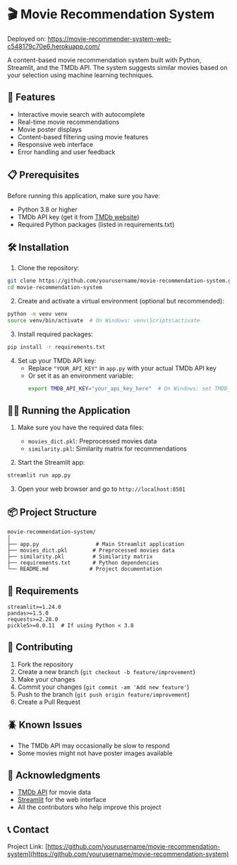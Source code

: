 # 🎬 Movie Recommendation System

Deployed on: https://movie-recommender-system-web-c548179c70e6.herokuapp.com/

A content-based movie recommendation system built with Python, Streamlit, and the TMDb API. The system suggests similar movies based on your selection using machine learning techniques.

## 🚀 Features

- Interactive movie search with autocomplete
- Real-time movie recommendations
- Movie poster displays
- Content-based filtering using movie features
- Responsive web interface
- Error handling and user feedback

## 📋 Prerequisites

Before running this application, make sure you have:

- Python 3.8 or higher
- TMDb API key (get it from [TMDb website](https://www.themoviedb.org/documentation/api))
- Required Python packages (listed in requirements.txt)

## 🛠️ Installation

1. Clone the repository:
```bash
git clone https://github.com/yourusername/movie-recommendation-system.git
cd movie-recommendation-system
```

2. Create and activate a virtual environment (optional but recommended):
```bash
python -m venv venv
source venv/bin/activate  # On Windows: venv\Scripts\activate
```

3. Install required packages:
```bash
pip install -r requirements.txt
```

4. Set up your TMDb API key:
   - Replace `"YOUR_API_KEY"` in `app.py` with your actual TMDb API key
   - Or set it as an environment variable:
     ```bash
     export TMDB_API_KEY="your_api_key_here"  # On Windows: set TMDB_API_KEY=your_api_key_here
     ```

## 🏃‍♂️ Running the Application

1. Make sure you have the required data files:
   - `movies_dict.pkl`: Preprocessed movies data
   - `similarity.pkl`: Similarity matrix for recommendations

2. Start the Streamlit app:
```bash
streamlit run app.py
```

3. Open your web browser and go to `http://localhost:8501`

## 📦 Project Structure

```
movie-recommendation-system/
│
├── app.py                  # Main Streamlit application
├── movies_dict.pkl        # Preprocessed movies data
├── similarity.pkl         # Similarity matrix
├── requirements.txt       # Python dependencies
└── README.md             # Project documentation
```

## 📝 Requirements

```
streamlit>=1.24.0
pandas>=1.5.0
requests>=2.28.0
pickle5>=0.0.11  # If using Python < 3.8
```

## 🤝 Contributing

1. Fork the repository
2. Create a new branch (`git checkout -b feature/improvement`)
3. Make your changes
4. Commit your changes (`git commit -am 'Add new feature'`)
5. Push to the branch (`git push origin feature/improvement`)
6. Create a Pull Request

## 🪲 Known Issues

- The TMDb API may occasionally be slow to respond
- Some movies might not have poster images available


## 🙏 Acknowledgments

- [TMDb API](https://www.themoviedb.org/documentation/api) for movie data
- [Streamlit](https://streamlit.io/) for the web interface
- All the contributors who help improve this project

## 📞 Contact

Project Link: [https://github.com/yourusername/movie-recommendation-system](https://github.com/yourusername/movie-recommendation-system)
